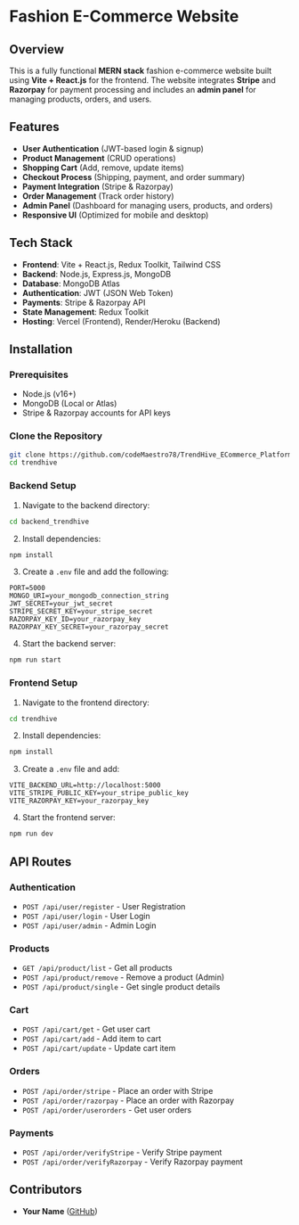 # Fashion E-Commerce Website

## Overview

This is a fully functional **MERN stack** fashion e-commerce website built using **Vite + React.js** for the frontend. The website integrates **Stripe** and **Razorpay** for payment processing and includes an **admin panel** for managing products, orders, and users.

## Features

- **User Authentication** (JWT-based login & signup)
- **Product Management** (CRUD operations)
- **Shopping Cart** (Add, remove, update items)
- **Checkout Process** (Shipping, payment, and order summary)
- **Payment Integration** (Stripe & Razorpay)
- **Order Management** (Track order history)
- **Admin Panel** (Dashboard for managing users, products, and orders)
- **Responsive UI** (Optimized for mobile and desktop)

## Tech Stack

- **Frontend**: Vite + React.js, Redux Toolkit, Tailwind CSS
- **Backend**: Node.js, Express.js, MongoDB
- **Database**: MongoDB Atlas
- **Authentication**: JWT (JSON Web Token)
- **Payments**: Stripe & Razorpay API
- **State Management**: Redux Toolkit
- **Hosting**: Vercel (Frontend), Render/Heroku (Backend)

## Installation

### Prerequisites

- Node.js (v16+)
- MongoDB (Local or Atlas)
- Stripe & Razorpay accounts for API keys

### Clone the Repository

```sh
git clone https://github.com/codeMaestro78/TrendHive_ECommerce_Platform.git
cd trendhive
```

### Backend Setup

1. Navigate to the backend directory:

```sh
cd backend_trendhive
```

2. Install dependencies:

```sh
npm install
```

3. Create a `.env` file and add the following:

```env
PORT=5000
MONGO_URI=your_mongodb_connection_string
JWT_SECRET=your_jwt_secret
STRIPE_SECRET_KEY=your_stripe_secret
RAZORPAY_KEY_ID=your_razorpay_key
RAZORPAY_KEY_SECRET=your_razorpay_secret
```

4. Start the backend server:

```sh
npm run start
```

### Frontend Setup

1. Navigate to the frontend directory:

```sh
cd trendhive
```

2. Install dependencies:

```sh
npm install
```

3. Create a `.env` file and add:

```env
VITE_BACKEND_URL=http://localhost:5000
VITE_STRIPE_PUBLIC_KEY=your_stripe_public_key
VITE_RAZORPAY_KEY=your_razorpay_key
```

4. Start the frontend server:

```sh
npm run dev
```


## API Routes

### Authentication

- `POST /api/user/register` - User Registration
- `POST /api/user/login` - User Login
- `POST /api/user/admin` - Admin Login

### Products

- `GET /api/product/list` - Get all products
- `POST /api/product/remove` - Remove a product (Admin)
- `POST /api/product/single` - Get single product details

### Cart

- `POST /api/cart/get` - Get user cart
- `POST /api/cart/add` - Add item to cart
- `POST /api/cart/update` - Update cart item

### Orders

- `POST /api/order/stripe` - Place an order with Stripe
- `POST /api/order/razorpay` - Place an order with Razorpay
- `POST /api/order/userorders` - Get user orders

### Payments

- `POST /api/order/verifyStripe` - Verify Stripe payment
- `POST /api/order/verifyRazorpay` - Verify Razorpay payment

## Contributors

- **Your Name** ([GitHub](https://github.com/codeMaestro78))
